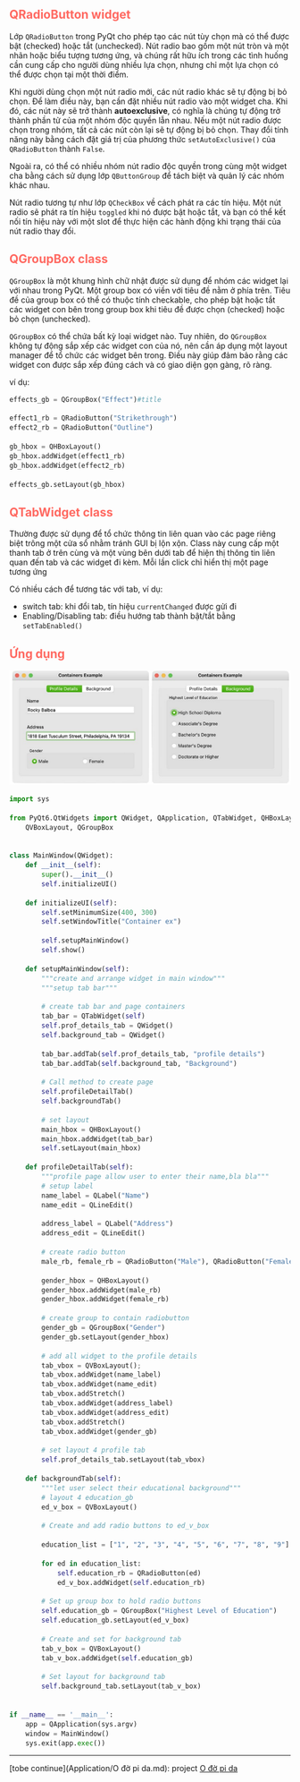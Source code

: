 ## <span style="color:rgb(255, 105, 97)">QRadioButton widget</span> 
Lớp `QRadioButton` trong PyQt cho phép tạo các nút tùy chọn mà có thể được bật (checked) hoặc tắt (unchecked). Nút radio bao gồm một nút tròn và một nhãn hoặc biểu tượng tương ứng, và chúng rất hữu ích trong các tình huống cần cung cấp cho người dùng nhiều lựa chọn, nhưng chỉ một lựa chọn có thể được chọn tại một thời điểm.

Khi người dùng chọn một nút radio mới, các nút radio khác sẽ tự động bị bỏ chọn. Để làm điều này, bạn cần đặt nhiều nút radio vào một widget cha. Khi đó, các nút này sẽ trở thành **autoexclusive**, có nghĩa là chúng tự động trở thành phần tử của một nhóm độc quyền lẫn nhau. Nếu một nút radio được chọn trong nhóm, tất cả các nút còn lại sẽ tự động bị bỏ chọn. Thay đổi tính năng này bằng cách đặt giá trị của phương thức `setAutoExclusive()` của `QRadioButton` thành `False`.

Ngoài ra, có thể có nhiều nhóm nút radio độc quyền trong cùng một widget cha bằng cách sử dụng lớp `QButtonGroup` để tách biệt và quản lý các nhóm khác nhau.

Nút radio tương tự như lớp `QCheckBox` về cách phát ra các tín hiệu. Một nút radio sẽ phát ra tín hiệu `toggled` khi nó được bật hoặc tắt, và bạn có thể kết nối tín hiệu này với một slot để thực hiện các hành động khi trạng thái của nút radio thay đổi.

## <span style="color:rgb(255, 105, 97)">QGroupBox class</span> 

`QGroupBox` là một khung hình chữ nhật được sử dụng để nhóm các widget lại với nhau trong PyQt. Một group box có viền với tiêu đề nằm ở phía trên. Tiêu đề của group box có thể có thuộc tính checkable, cho phép bật hoặc tắt các widget con bên trong group box khi tiêu đề được chọn (checked) hoặc bỏ chọn (unchecked).

`QGroupBox` có thể chứa bất kỳ loại widget nào. Tuy nhiên, do `QGroupBox` không tự động sắp xếp các widget con của nó, nên cần áp dụng một layout manager để tổ chức các widget bên trong. Điều này giúp đảm bảo rằng các widget con được sắp xếp đúng cách và có giao diện gọn gàng, rõ ràng.

ví dụ:
```python
effects_gb = QGroupBox("Effect")#title

effect1_rb = QRadioButton("Strikethrough")
effect2_rb = QRadioButton("Outline")

gb_hbox = QHBoxLayout()
gb_hbox.addWidget(effect1_rb)
gb_hbox.addWidget(effect2_rb)

effects_gb.setLayout(gb_hbox)
```

## <span style="color:rgb(255, 105, 97)">QTabWidget class</span> 

Thường được sử dụng để tổ chức thông tin liên quan vào các page riêng biệt trông một cửa sổ nhằm tránh GUI bị lộn xộn. Class này cung cấp một thanh tab ở trên cùng và một vùng bên dưới tab để hiện thị thông tin liên quan đến tab và các widget đi kèm. Mỗi lần click chỉ hiển thị một page tương ứng

Có nhiều cách để tương tác với tab, ví dụ:
- switch tab: khi đổi tab, tín hiệu `currentChanged` được gửi đi 
- Enabling/Disabling tab: điều hướng tab thành bật/tắt bằng `setTabEnabled()`


## <span style="color:rgb(255, 105, 97)">Ứng dụng </span> 

![](https://github.com/sakanaowo/PyQt-and-application/blob/main/Image/Pasted%20image%2020240820131514.png?raw=true)

```python
import sys  
  
from PyQt6.QtWidgets import QWidget, QApplication, QTabWidget, QHBoxLayout, QLineEdit, QLabel, QRadioButton, \  
    QVBoxLayout, QGroupBox  
  
  
class MainWindow(QWidget):  
    def __init__(self):  
        super().__init__()  
        self.initializeUI()  
  
    def initializeUI(self):  
        self.setMinimumSize(400, 300)  
        self.setWindowTitle("Container ex")  
  
        self.setupMainWindow()  
        self.show()  
  
    def setupMainWindow(self):  
        """create and arrange widget in main window"""  
        """setup tab bar"""  
  
        # create tab bar and page containers  
        tab_bar = QTabWidget(self)  
        self.prof_details_tab = QWidget()  
        self.background_tab = QWidget()  
  
        tab_bar.addTab(self.prof_details_tab, "profile details")  
        tab_bar.addTab(self.background_tab, "Background")  
  
        # Call method to create page  
        self.profileDetailTab()  
        self.backgroundTab()  
  
        # set layout  
        main_hbox = QHBoxLayout()  
        main_hbox.addWidget(tab_bar)  
        self.setLayout(main_hbox)  
  
    def profileDetailTab(self):  
        """profile page allow user to enter their name,bla bla"""  
        # setup label        
        name_label = QLabel("Name")  
        name_edit = QLineEdit()  
  
        address_label = QLabel("Address")  
        address_edit = QLineEdit()  
  
        # create radio button  
        male_rb, female_rb = QRadioButton("Male"), QRadioButton("Female")  
  
        gender_hbox = QHBoxLayout()  
        gender_hbox.addWidget(male_rb)  
        gender_hbox.addWidget(female_rb)  
  
        # create group to contain radiobutton  
        gender_gb = QGroupBox("Gender")  
        gender_gb.setLayout(gender_hbox)  
  
        # add all widget to the profile details  
        tab_vbox = QVBoxLayout();  
        tab_vbox.addWidget(name_label)  
        tab_vbox.addWidget(name_edit)  
        tab_vbox.addStretch()  
        tab_vbox.addWidget(address_label)  
        tab_vbox.addWidget(address_edit)  
        tab_vbox.addStretch()  
        tab_vbox.addWidget(gender_gb)  
  
        # set layout 4 profile tab  
        self.prof_details_tab.setLayout(tab_vbox)  
  
    def backgroundTab(self):  
        """let user select their educational background"""  
        # layout 4 education_gb        
        ed_v_box = QVBoxLayout()  
  
        # Create and add radio buttons to ed_v_box  
  
        education_list = ["1", "2", "3", "4", "5", "6", "7", "8", "9"]  
  
        for ed in education_list:  
            self.education_rb = QRadioButton(ed)  
            ed_v_box.addWidget(self.education_rb)  
  
        # Set up group box to hold radio buttons  
        self.education_gb = QGroupBox("Highest Level of Education")  
        self.education_gb.setLayout(ed_v_box)  
  
        # Create and set for background tab  
        tab_v_box = QVBoxLayout()  
        tab_v_box.addWidget(self.education_gb)  
  
        # Set layout for background tab  
        self.background_tab.setLayout(tab_v_box)  
  
  
if __name__ == '__main__':  
    app = QApplication(sys.argv)  
    window = MainWindow()  
    sys.exit(app.exec())
```

---
[tobe continue](Application/O đờ pi da.md): project [O đờ pi da](O%20đờ%20pi%20da.md)
